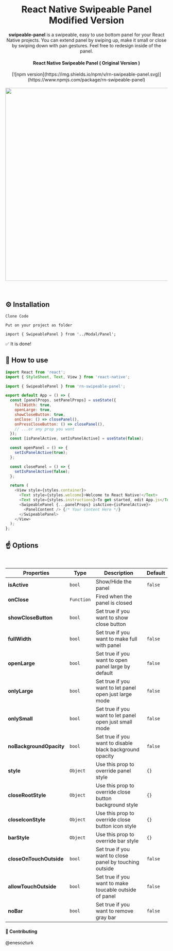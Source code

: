<div align="center">

<h1>React Native Swipeable Panel Modified Version</h1>

**swipeable-panel** is a swipeable, easy to use bottom panel for your React Native projects. You can extend panel by swiping up, make it small or close by swiping down with pan gestures. Feel free to redesign inside of the panel.

<h4>React Native Swipeable Panel ( Original Version )</h4>
[![npm version](https://img.shields.io/npm/v/rn-swipeable-panel.svg)](https://www.npmjs.com/package/rn-swipeable-panel)

</div>

<br/>

<div align="center" style="margin-bottom:1em">
    <img src="https://user-images.githubusercontent.com/19428358/82732219-913fb680-9d14-11ea-8128-55b20b0f7d1c.gif" width="auto" height="600"/>
</div>

<br/>

## ⚙️ Installation

```
Clone Code
```

```
Put on your project as folder
```
```
import { SwipeablePanel } from '../Modal/Panel';
```

✅ It is done!

<!-- ## Usage -->

## 🚀 How to use

```javascript
import React from 'react';
import { StyleSheet, Text, View } from 'react-native';

import { SwipeablePanel } from 'rn-swipeable-panel';

export default App = () => {
  const [panelProps, setPanelProps] = useState({
    fullWidth: true,
    openLarge: true,
    showCloseButton: true,
    onClose: () => closePanel(),
    onPressCloseButton: () => closePanel(),
    // ...or any prop you want
  });
  const [isPanelActive, setIsPanelActive] = useState(false);

  const openPanel = () => {
    setIsPanelActive(true);
  };

  const closePanel = () => {
    setIsPanelActive(false);
  };

  return (
    <View style={styles.container}>
      <Text style={styles.welcome}>Welcome to React Native!</Text>
      <Text style={styles.instructions}>To get started, edit App.js</Text>
      <SwipeablePanel {...panelProps} isActive={isPanelActive}>
        <PanelContent /> {/* Your Content Here */}
      </SwipeablePanel>
    </View>
  );
};
```

## ☝️ Options

<br/>

| Properties              | Type       | Description                                              | Default |
| ----------------------- | ---------- | -------------------------------------------------------- | ------- |
| **isActive**            | `bool`     | Show/Hide the panel                                      | `false` |
| **onClose**             | `Function` | Fired when the panel is closed                           |         |
| **showCloseButton**     | `bool`     | Set true if you want to show close button                |         |
| **fullWidth**           | `bool`     | Set true if you want to make full with panel             | `false` |
| **openLarge**           | `bool`     | Set true if you want to open panel large by default      | `false` |
| **onlyLarge**           | `bool`     | Set true if you want to let panel open just large mode   | `false` |
| **onlySmall**           | `bool`     | Set true if you want to let panel open just small mode   | `false` |
| **noBackgroundOpacity** | `bool`     | Set true if you want to disable black background opacity | `false` |
| **style**               | `Object`   | Use this prop to override panel style                    | `{}`    |
| **closeRootStyle**      | `Object`   | Use this prop to override close button background style  | `{}`    |
| **closeIconStyle**      | `Object`   | Use this prop to override close button icon style        | `{}`    |
| **barStyle**            | `Object`   | Use this prop to override bar style                      | `{}`    |
| **closeOnTouchOutside** | `bool`     | Set true if you want to close panel by touching outside  | `false` |
| **allowTouchOutside**   | `bool`     | Set true if you want to make toucable outside of panel   | `false` |
| **noBar**               | `bool`     | Set true if you want to remove gray bar                  | `false` |



#### 👏 Contributing
@enesozturk
